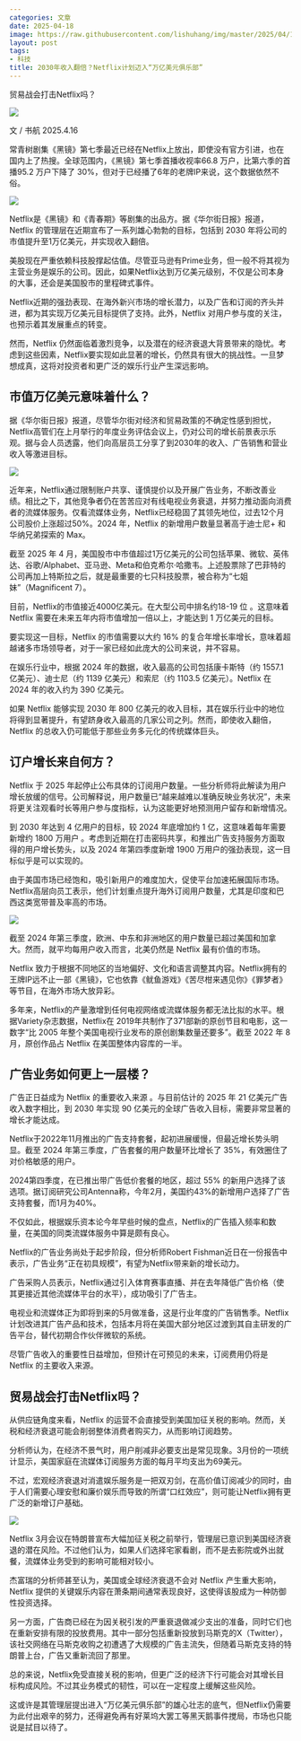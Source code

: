 ```yaml
---
categories: 文章
date: 2025-04-18
image: https://raw.githubusercontent.com/lishuhang/img/master/2025/04/18/00.jpg
layout: post
tags:
- 科技
title: 2030年收入翻倍？Netflix计划迈入“万亿美元俱乐部”
---
```


贸易战会打击Netflix吗？  

![](https://raw.githubusercontent.com/lishuhang/img/master/2025/04/18/00.jpg)

文 / 书航 2025.4.16  

常青树剧集《黑镜》第七季最近已经在Netflix上放出，即使没有官方引进，也在国内上了热搜。全球范围内，《黑镜》第七季首播收视率66.8 万户，比第六季的首播95.2 万户下降了 30%，但对于已经播了6年的老牌IP来说，这个数据依然不俗。  

![](https://raw.githubusercontent.com/lishuhang/img/master/2025/04/18/01.jpg)

Netflix是《黑镜》和《青春期》等剧集的出品方。据《华尔街日报》报道，Netflix 的管理层在近期宣布了一系列雄心勃勃的目标，包括到 2030 年将公司的市值提升至1万亿美元，并实现收入翻倍。  

美股现在严重依赖科技股撑起估值。尽管亚马逊有Prime业务，但一般不将其视为主营业务是娱乐的公司。因此，如果Netflix达到万亿美元级别，不仅是公司本身的大事，还会是美国股市的里程碑式事件。  

Netflix近期的强劲表现、在海外新兴市场的增长潜力，以及广告和订阅的齐头并进，都为其实现万亿美元目标提供了支持。此外，Netflix 对用户参与度的关注，也预示着其发展重点的转变。  

然而，Netflix 仍然面临着激烈竞争，以及潜在的经济衰退大背景带来的隐忧。考虑到这些因素，Netflix要实现如此显著的增长，仍然具有很大的挑战性。一旦梦想成真，这将对投资者和更广泛的娱乐行业产生深远影响。  

## 市值万亿美元意味着什么？

据《华尔街日报》报道，尽管华尔街对经济和贸易政策的不确定性感到担忧，Netflix高管们在上月举行的年度业务评估会议上，仍对公司的增长前景表示乐观。据与会人员透露，他们向高层员工分享了到2030年的收入、广告销售和营业收入等激进目标。  

![](https://raw.githubusercontent.com/lishuhang/img/master/2025/04/18/02.jpg)

近年来，Netflix通过限制账户共享、谨慎提价以及开展广告业务，不断改善业绩。相比之下，其他竞争者仍在苦苦应对有线电视业务衰退，并努力推动面向消费者的流媒体服务。仅看流媒体业务，Netflix已经稳固了其领先地位，过去12个月公司股价上涨超过50%。2024 年，Netflix 的新增用户数量显著高于迪士尼+ 和华纳兄弟探索的 Max。  

截至 2025 年 4 月，美国股市中市值超过1万亿美元的公司包括苹果、微软、英伟达、谷歌/Alphabet、亚马逊、Meta和伯克希尔·哈撒韦。上述股票除了巴菲特的公司再加上特斯拉之后，就是最重要的七只科技股票，被合称为“七姐妹”（Magnificent 7）。  

目前，Netflix的市值接近4000亿美元。在大型公司中排名约18-19 位 。这意味着 Netflix 需要在未来五年内将市值增加一倍以上，才能达到 1 万亿美元的目标。  

要实现这一目标，Netflix 的市值需要以大约 16% 的复合年增长率增长，意味着超越诸多市场领导者，对于一家已经如此庞大的公司来说，并不容易。  

在娱乐行业中，根据 2024 年的数据，收入最高的公司包括康卡斯特（约 1557.1 亿美元）、迪士尼（约 1139 亿美元）和索尼（约 1103.5 亿美元）。Netflix 在 2024 年的收入约为 390 亿美元。  

如果 Netflix 能够实现 2030 年 800 亿美元的收入目标，其在娱乐行业中的地位将得到显著提升，有望跻身收入最高的几家公司之列。然而，即使收入翻倍，Netflix 的总收入仍可能低于那些业务多元化的传统媒体巨头。  

## 订户增长来自何方？

Netflix 于 2025 年起停止公布具体的订阅用户数量。一些分析师将此解读为用户增长放缓的信号。公司解释说，用户数量已“越来越难以准确反映业务状况”，未来将更关注观看时长等用户参与度指标，认为这能更好地预测用户留存和新增情况。  

到 2030 年达到 4 亿用户的目标，较 2024 年底增加约 1 亿，这意味着每年需要新增约 1800 万用户 。考虑到近期在打击密码共享，和推出广告支持服务方面取得的用户增长势头，以及 2024 年第四季度新增 1900 万用户的强劲表现，这一目标似乎是可以实现的。  

由于美国市场已经饱和，吸引新用户的难度加大，促使平台加速拓展国际市场。Netflix高层向员工表示，他们计划重点提升海外订阅用户数量，尤其是印度和巴西这类宽带普及率高的市场。  

![](https://raw.githubusercontent.com/lishuhang/img/master/2025/04/18/03.jpg)

截至 2024 年第三季度，欧洲、中东和非洲地区的用户数量已超过美国和加拿大。然而，就平均每用户收入而言，北美仍然是 Netflix 最有价值的市场。  

Netflix 致力于根据不同地区的当地偏好、文化和语言调整其内容。Netflix拥有的王牌IP远不止一部《黑镜》，它也依靠《鱿鱼游戏》《苦尽柑来遇见你》《罪梦者》等节目，在海外市场大放异彩。  

多年来，Netflix的产量激增到任何电视网络或流媒体服务都无法比拟的水平。根据Variety杂志数据，Netflix在 2019年共制作了371部新的原创节目和电影，这一数字“比 2005 年整个美国电视行业发布的原创剧集数量还要多”。截至 2022 年 8 月，原创作品占 Netflix 在美国整体内容库的一半。  

## 广告业务如何更上一层楼？

广告正日益成为 Netflix 的重要收入来源 。与目前估计的 2025 年 21 亿美元广告收入数字相比，到 2030 年实现 90 亿美元的全球广告收入目标，需要非常显著的增长才能达成。  

Netflix于2022年11月推出的广告支持套餐，起初进展缓慢，但最近增长势头明显。截至 2024 年第三季度，广告套餐的用户数量环比增长了 35%，有效圈住了对价格敏感的用户。  

2024第四季度，在已推出带广告低价套餐的地区，超过 55% 的新用户选择了该选项。据订阅研究公司Antenna称，今年2月，美国约43%的新增用户选择了广告支持套餐，而1月为40%。  

不仅如此，根据娱乐资本论今年早些时候的盘点，Netflix的广告插入频率和数量，在美国的同类流媒体服务中算是颇有良心。  

Netflix的广告业务尚处于起步阶段，但分析师Robert Fishman近日在一份报告中表示，广告业务“正在初具规模”，有望为Netflix带来新的增长动力。  

广告采购人员表示，Netflix通过引入体育赛事直播、并在去年降低广告价格（使其更接近其他流媒体平台的水平），成功吸引了广告主。  

电视业和流媒体正为即将到来的5月做准备，这是行业年度的广告销售季。Netflix计划改进其广告产品和技术，包括本月将在美国大部分地区过渡到其自主研发的广告平台，替代初期合作伙伴微软的系统。  

尽管广告收入的重要性日益增加，但预计在可预见的未来，订阅费用仍将是 Netflix 的主要收入来源。  

## 贸易战会打击Netflix吗？

从供应链角度来看，Netflix 的运营不会直接受到美国加征关税的影响。然而，关税和经济衰退可能会削弱整体消费者购买力，从而影响订阅趋势。  

分析师认为，在经济不景气时，用户削减非必要支出是常见现象。3月份的一项统计显示，美国家庭在流媒体订阅服务方面的每月平均支出为69美元。  

不过，宏观经济衰退对消遣娱乐服务是一把双刃剑，在高价值订阅减少的同时，由于人们需要心理安慰和廉价娱乐而导致的所谓“口红效应”，则可能让Netflix拥有更广泛的新增订户基础。  

![](https://raw.githubusercontent.com/lishuhang/img/master/2025/04/18/04.jpg)

Netflix 3月会议在特朗普宣布大幅加征关税之前举行，管理层已意识到美国经济衰退的潜在风险。不过他们认为，如果人们选择宅家看剧，而不是去影院或外出就餐，流媒体业务受到的影响可能相对较小。  

杰富瑞的分析师甚至认为，美国或全球经济衰退不会对 Netflix 产生重大影响，Netflix 提供的关键娱乐内容在萧条期间通常表现良好，这使得该股成为一种防御性投资选择。  

另一方面，广告商已经在为因关税引发的严重衰退做减少支出的准备，同时它们也在重新安排有限的投放费用。其中一部分包括重新投放到马斯克的X（Twitter），该社交网络在马斯克收购之初遭遇了大规模的广告主流失，但随着马斯克支持的特朗普上台，广告又重新流回了那里。  

总的来说，Netflix免受直接关税的影响，但更广泛的经济下行可能会对其增长目标构成风险。不过其业务模式的韧性，可以在一定程度上缓解这些风险。  

这或许是其管理层提出进入“万亿美元俱乐部”的雄心壮志的底气，但Netflix仍需要为此付出艰辛的努力，还得避免再有好莱坞大罢工等黑天鹅事件搅局，市场也只能说是拭目以待了。  
